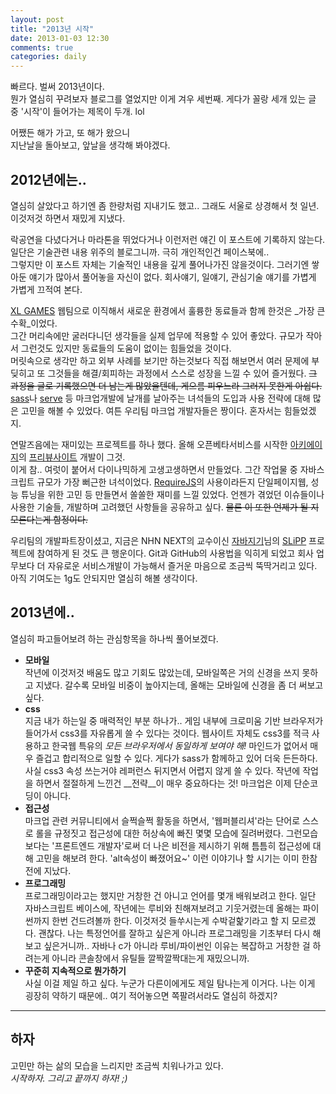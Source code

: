 ```yaml
---
layout: post
title: "2013년 시작"
date: 2013-01-03 12:30
comments: true
categories: daily
---
```


빠르다. 벌써 2013년이다.  
뭔가 열심히 꾸려보자 블로그를 열었지만 이게 겨우 세번째. 게다가 꼴랑 세개 있는 글 중 '시작'이 들어가는 제목이 두개. lol

어쨌든 해가 가고, 또 해가 왔으니  
지난날을 돌아보고, 앞날을 생각해 봐야겠다.

<!--more-->

## 2012년에는..

열심히 살았다고 하기엔 좀 한량처럼 지내기도 했고.. 그래도 서울로 상경해서 첫 일년. 이것저것 하면서 재밌게 지냈다.

락공연을 다녔다거나 마라톤을 뛰었다거나 이런저런 얘긴 이 포스트에 기록하지 않는다. 일단은 기술관련 내용 위주의 블로그니까. 극히 개인적인건 페이스북에..  
그렇지만 이 포스트 자체는 기술적인 내용을 깊게 풀어나가진 않을것이다. 그러기엔 쌓아둔 얘기가 많아서 풀어놓을 자신이 없다. 회사얘기, 일얘기, 관심기술 얘기를 가볍게 가볍게 끄적여 본다.

[XL GAMES](http://xlgames.com) 웹팀으로 이직해서 새로운 환경에서 훌륭한 동료들과 함께 한것은 _가장 큰 수확_이었다.  
그간 머리속에만 굴러다니던 생각들을 실제 업무에 적용할 수 있어 좋았다. 규모가 작아서 그런것도 있지만 동료들의 도움이 없이는 힘들었을 것이다.  
머릿속으로 생각만 하고 외부 사례를 보기만 하는것보다 직접 해보면서 여러 문제에 부딪히고 또 그것들을 해결/회피하는 과정에서 스스로 성장을 느낄 수 있어 즐거웠다. <del>그 과정을 글로 기록했으면 더 남는게 많았을텐데, 게으름 피우느라 그러지 못한게 아쉽다.</del>  
[sass](http://sass-lang.com)나 [serve](http://get-serve.org) 등 마크업개발에 날개를 날아주는 녀석들의 도입과 사용 전략에 대해 많은 고민을 해볼 수 있었다. 여튼 우리팀 마크업 개발자들은 짱이다. 혼자서는 힘들었겠지.

연말즈음에는 재미있는 프로젝트를 하나 했다. 올해 오픈베타서비스를 시작한 [아키에이지](http://archeage.com)의 [프리뷰사이트](http://archeage.com/preview) 개발이 그것.  
이게 참.. 여럿이 붙어서 다이나믹하게 고생고생하면서 만들었다. 그간 작업물 중 자바스크립트 규모가 가장 뻐근한 녀석이었다. [RequireJS](http://requirejs.org)의 사용이라든지 단일페이지웹, 성능 튜닝을 위한 고민 등 만들면서 쏠쏠한 재미를 느낄 있었다. 언젠가 겪었던 이슈들이나 사용한 기술들, 개발하며 고려했던 사항들을 공유하고 싶다. <del>물론 이 또한 언제가 될 지 모른다는게 함정이다.</del>

우리팀의 개발파트장이셨고, 지금은 NHN NEXT의 교수이신 [자바지기](http://javajigi.net)님의 [SLiPP](http://slipp.net) 프로젝트에 참여하게 된 것도 큰 행운이다. Git과 GitHub의 사용법을 익히게 되었고 회사 업무보다 더 자유로운 서비스개발이 가능해서 즐거운 마음으로 조금씩 뚝딱거리고 있다. 아직 기여도는 1g도 안되지만 열심히 해볼 생각이다.

## 2013년에..

열심히 파고들어보려 하는 관심항목을 하나씩 풀어보겠다.

- __모바일__  
작년에 이것저것 배움도 많고 기회도 많았는데, 모바일쪽은 거의 신경을 쓰지 못하고 지냈다. 갈수록 모바일 비중이 높아지는데, 올해는 모바일에 신경을 좀 더 써보고 싶다.
- __css__  
지금 내가 하는일 중 매력적인 부분 하나가.. 게임 내부에 크로미움 기반 브라우저가 들어가서 css3를 자유롭게 쓸 수 있다는 것이다. 웹사이트 자체도 css3를 적극 사용하고 한국웹 특유의 _모든 브라우저에서 동일하게 보여야 해!_ 마인드가 없어서 매우 즐겁고 합리적으로 일할 수 있다. 게다가 sass가 함께하고 있어 더욱 든든하다. 사실 css3 속성 쓰는거야 레퍼런스 뒤지면서 어렵지 않게 쓸 수 있다. 작년에 작업을 하면서 절절하게 느낀건 __전략__이 매우 중요하다는 것! 마크업은 이제 단순코딩이 아니다.
- __접근성__  
마크업 관련 커뮤니티에서 슬쩍슬쩍 활동을 하면서, '웹퍼블리셔'라는 단어로 스스로 롤을 규정짓고 접근성에 대한 허상속에 빠진 몇몇 모습에 질려버렸다. 그런모습보다는 '프론트엔드 개발자'로써 더 나은 비전을 제시하기 위해 틈틈히 접근성에 대해 고민을 해보려 한다. 'alt속성이 빠졌어요~' 이런 이야기나 할 시기는 이미 한참전에 지났다. 
- __프로그래밍__  
프로그래밍이라고는 했지만 거창한 건 아니고 언어를 몇개 배워보려고 한다. 일단 자바스크립트 베이스에, 작년에는 루비와 친해져보려고 기웃거렸는데 올해는 파이썬까지 한번 건드려볼까 한다. 이것저것 들쑤시는게 수박겉핥기라고 할 지 모르겠다. 괜찮다. 나는 특정언어를 잘하고 싶은게 아니라 프로그래밍을 기초부터 다시 해보고 싶은거니까.. 자바나 c가 아니라 루비/파이썬인 이유는 복잡하고 거창한 걸 하려는게 아니라 콘솔창에서 유틸들 깔짝깔짝대는게 재밌으니까. 
- __꾸준히 지속적으로 뭔가하기__  
사실 이걸 제일 하고 싶다. 누군가 다른이에게도 제일 탐나는게 이거다. 나는 이게 굉장히 약하기 때문에.. 여기 적어놓으면 쪽팔려서라도 열심히 하겠지?

----
## 하자
고민만 하는 삶의 모습을 느리지만 조금씩 치워나가고 있다.  
_시작하자. 그리고 끝까지 하자! ;)_  
